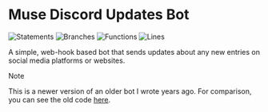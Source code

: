 # Muse Discord Updates Bot

![Statements](https://img.shields.io/badge/statements-53.12%25-red.svg?style=flat)
![Branches](https://img.shields.io/badge/branches-72.06%25-red.svg?style=flat)
![Functions](https://img.shields.io/badge/functions-73.43%25-red.svg?style=flat)
![Lines](https://img.shields.io/badge/lines-53.12%25-red.svg?style=flat)

A simple, web-hook based bot that sends updates about any new entries on social media platforms or websites.

> [!NOTE]  
> This is a newer version of an older bot I wrote years ago. For comparison, you can see the old code [here](https://github.com/ncla/muse-data-bank).
